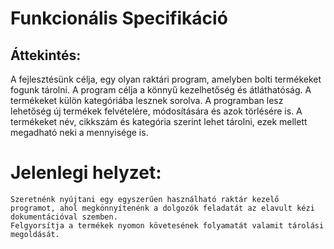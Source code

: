 # Funkcionális Specifikáció

## Áttekintés:
  A fejlesztésünk célja, egy olyan raktári program, amelyben bolti termékeket fogunk tárolni.
  A program célja a könnyű kezelhetőség és átláthatóság.
  A termékeket külön kategóriába lesznek sorolva.
	A programban lesz lehetőség új termékek felvételére, módosítására és azok törlésére is.
	A termékeket név, cikkszám és kategória szerint lehet tárolni, ezek mellett megadható neki a mennyisége is.

# Jelenlegi helyzet:
	Szeretnénk nyújtani egy egyszerűen használható raktár kezelő programot, ahol megkönnyítenénk a dolgozók feladatát az elavult kézi dokumentációval szemben.
	Felgyorsítja a termékek nyomon követesének folyamatát valamit tárolási megoldását. 
